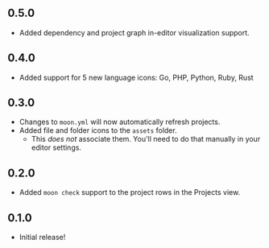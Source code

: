 ## 0.5.0

- Added dependency and project graph in-editor visualization support.

## 0.4.0

- Added support for 5 new language icons: Go, PHP, Python, Ruby, Rust

## 0.3.0

- Changes to `moon.yml` will now automatically refresh projects.
- Added file and folder icons to the `assets` folder.
	- This _does not_ associate them. You'll need to do that manually in your editor settings.

## 0.2.0

- Added `moon check` support to the project rows in the Projects view.

## 0.1.0

- Initial release!
